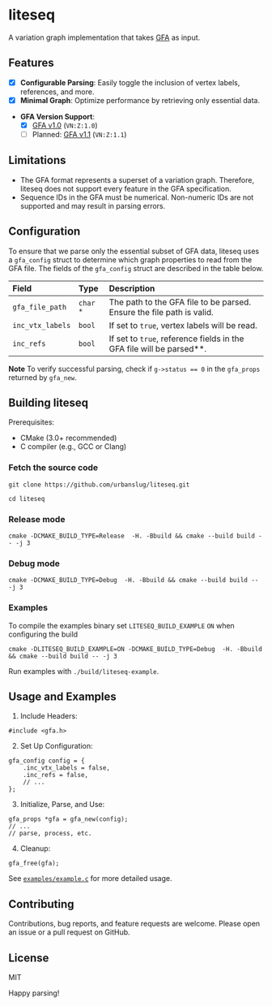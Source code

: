 # liteseq

A variation graph implementation that takes [GFA](https://gfa-spec.github.io/GFA-spec/) as input.

## Features
- [x] **Configurable Parsing**: Easily toggle the inclusion of vertex labels, references, and more.
- [x] **Minimal Graph**: Optimize performance by retrieving only essential data.
- **GFA Version Support**:
  - [x] [GFA v1.0](https://github.com/GFA-spec/GFA-spec/blob/master/GFA1.md) (`VN:Z:1.0`)
  - [ ] Planned: [GFA v1.1](https://github.com/GFA-spec/GFA-spec/blob/master/GFA1.md#gfa-11) (`VN:Z:1.1`)

## Limitations
- The GFA format represents a superset of a variation graph. Therefore, liteseq does not support every feature in the GFA specification.
- Sequence IDs in the GFA must be numerical. Non-numeric IDs are not supported and may result in parsing errors.

## Configuration

To ensure that we parse only the essential subset of GFA data, liteseq uses a
`gfa_config` struct to determine which graph properties to read from the GFA file.
The fields of the `gfa_config` struct are described in the table below.


| Field            | Type     | Description                                                           |
|:-----------------|:---------|:----------------------------------------------------------------------|
| `gfa_file_path`  | `char *` | The path to the GFA file to be parsed. Ensure the file path is valid. |
| `inc_vtx_labels` | `bool`   | If set to `true`, vertex labels will be read.                         |
| `inc_refs`       | `bool`   | If set to `true`, reference fields in the GFA file will be parsed**.    |


**Note**
To verify successful parsing, check if `g->status == 0` in the `gfa_props` returned by `gfa_new`.

## Building liteseq

Prerequisites:
  - CMake (3.0+ recommended)
  - C compiler (e.g., GCC or Clang)


### Fetch the source code
```
git clone https://github.com/urbanslug/liteseq.git

cd liteseq
```


### Release mode
```
cmake -DCMAKE_BUILD_TYPE=Release  -H. -Bbuild && cmake --build build -- -j 3
```

### Debug mode
```
cmake -DCMAKE_BUILD_TYPE=Debug  -H. -Bbuild && cmake --build build -- -j 3
```


### Examples

To compile the examples binary set `LITESEQ_BUILD_EXAMPLE` `ON` when configuring the build

```
cmake -DLITESEQ_BUILD_EXAMPLE=ON -DCMAKE_BUILD_TYPE=Debug  -H. -Bbuild && cmake --build build -- -j 3
```
Run examples with `./build/liteseq-example`.

## Usage and Examples

1. Include Headers:

```
#include <gfa.h>
```

2. Set Up Configuration:

```
gfa_config config = {
    .inc_vtx_labels = false,
    .inc_refs = false,
    // ...
};
```
3. Initialize, Parse, and Use:

```
gfa_props *gfa = gfa_new(config);
// ...
// parse, process, etc.
```

4. Cleanup:

```
gfa_free(gfa);
```

See [`examples/example.c`](./examples/example.c) for more detailed usage.

## Contributing
Contributions, bug reports, and feature requests are welcome. Please open an issue or a pull request on GitHub.

## License
MIT

Happy parsing!
